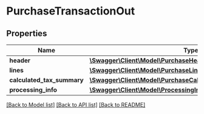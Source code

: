 # PurchaseTransactionOut

## Properties
Name | Type | Description | Notes
------------ | ------------- | ------------- | -------------
**header** | [**\Swagger\Client\Model\PurchaseHeaderOut**](PurchaseHeaderOut.md) |  | 
**lines** | [**\Swagger\Client\Model\PurchaseLinesOut[]**](PurchaseLinesOut.md) |  | 
**calculated_tax_summary** | [**\Swagger\Client\Model\PurchaseCalculatedTaxSummaryForService**](PurchaseCalculatedTaxSummaryForService.md) |  | 
**processing_info** | [**\Swagger\Client\Model\ProcessingInfo**](ProcessingInfo.md) |  | 

[[Back to Model list]](../README.md#documentation-for-models) [[Back to API list]](../README.md#documentation-for-api-endpoints) [[Back to README]](../README.md)


